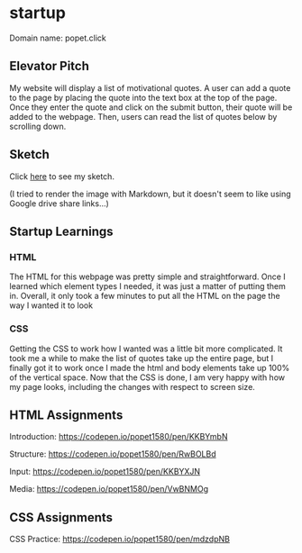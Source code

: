 # **startup**

Domain name: popet.click

## Elevator Pitch

My website will display a list of motivational quotes. A user can add a quote to the page by placing the quote into the text box at the top of the page. Once they enter the quote and click on the submit button, their quote will be added to the webpage. Then, users can read the list of quotes below by scrolling down.

## Sketch

Click [here](https://drive.google.com/file/d/1S7RJLaGR4iJGq7ZXSw5XvqT3jQjznINS/view?usp=sharing 'Startup Sketch') to see my sketch. 

(I tried to render the image with Markdown, but it doesn't seem to like using Google drive share links...)

## Startup Learnings

### HTML

The HTML for this webpage was pretty simple and straightforward. Once I learned which element types I needed, it was just a matter of putting them in. Overall, it only took a few minutes to put all the HTML on the page the way I wanted it to look

### CSS

Getting the CSS to work how I wanted was a little bit more complicated. It took me a while to make the list of quotes take up the entire page, but I finally got it to work once I made the html and body elements take up 100% of the vertical space. Now that the CSS is done, I am very happy with how my page looks, including the changes with respect to screen size.

## HTML Assignments

Introduction: https://codepen.io/popet1580/pen/KKBYmbN

Structure: https://codepen.io/popet1580/pen/RwBOLBd

Input: https://codepen.io/popet1580/pen/KKBYXJN

Media: https://codepen.io/popet1580/pen/VwBNMOg

## CSS Assignments

CSS Practice: https://codepen.io/popet1580/pen/mdzdpNB


